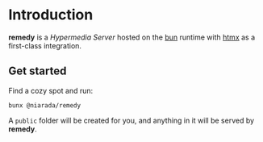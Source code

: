 # Introduction

**remedy** is a *Hypermedia Server* hosted on the [bun](https://bun.sh) runtime with [htmx](https://htmx.org) as a first-class integration.

## Get started

Find a cozy spot and run:

```
bunx @niarada/remedy
```

A `public` folder will be created for you, and anything in it will be served by **remedy**.
